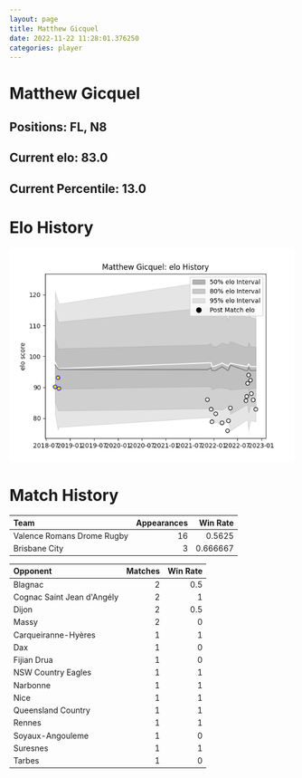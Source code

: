 ```yaml
---  
layout: page  
title: Matthew Gicquel  
date: 2022-11-22 11:28:01.376250  
categories: player  
---
```

# Matthew Gicquel

## Positions: FL, N8

## Current elo: 83.0

## Current Percentile: 13.0

# Elo History


![elo history](history_MatthewGicquel.png)
# Match History


| Team                       |   Appearances |   Win Rate |
|:---------------------------|--------------:|-----------:|
| Valence Romans Drome Rugby |            16 |   0.5625   |
| Brisbane City              |             3 |   0.666667 |

| Opponent                   |   Matches |   Win Rate |
|:---------------------------|----------:|-----------:|
| Blagnac                    |         2 |        0.5 |
| Cognac Saint Jean d'Angély |         2 |        1   |
| Dijon                      |         2 |        0.5 |
| Massy                      |         2 |        0   |
| Carqueiranne-Hyères        |         1 |        1   |
| Dax                        |         1 |        0   |
| Fijian Drua                |         1 |        0   |
| NSW Country Eagles         |         1 |        1   |
| Narbonne                   |         1 |        1   |
| Nice                       |         1 |        1   |
| Queensland Country         |         1 |        1   |
| Rennes                     |         1 |        1   |
| Soyaux-Angouleme           |         1 |        0   |
| Suresnes                   |         1 |        1   |
| Tarbes                     |         1 |        0   |
